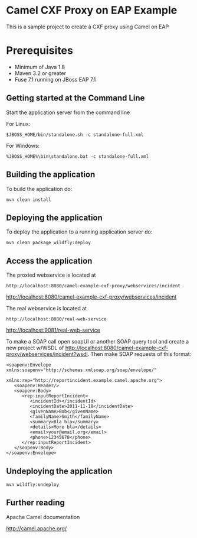 Camel CXF Proxy on EAP Example
=============

This is a sample project to create a CXF proxy using Camel on EAP 

Prerequisites
=============

* Minimum of Java 1.8
* Maven 3.2 or greater
* Fuse 7.1 running on JBoss EAP 7.1


Getting started at the Command Line
------------------------------------

Start the application server from the command line

For Linux:

    $JBOSS_HOME/bin/standalone.sh -c standalone-full.xml

For Windows:

    %JBOSS_HOME%\bin\standalone.bat -c standalone-full.xml


Building the application
------------------------

To build the application do:

    mvn clean install


Deploying the application
-------------------------

To deploy the application to a running application server do:

    mvn clean package wildfly:deploy


Access the application
----------------------

The proxied webservice is located at

	http://localhost:8080/camel-example-cxf-proxy/webservices/incident

<http://localhost:8080/camel-example-cxf-proxy/webservices/incident>

The real webservice is located at

	http://localhost:8080/real-web-service
	
<http://localhost:9081/real-web-service>

To make a SOAP call open soapUI or another SOAP query tool and create a new
project w/WSDL of <http://localhost:8080/camel-example-cxf-proxy/webservices/incident?wsdl>.
Then make SOAP requests of this format:

	<soapenv:Envelope xmlns:soapenv="http://schemas.xmlsoap.org/soap/envelope/" 
	                  xmlns:rep="http://reportincident.example.camel.apache.org">
	   <soapenv:Header/>
	   <soapenv:Body>
	      <rep:inputReportIncident>
	         <incidentId></incidentId>
	         <incidentDate>2011-11-18</incidentDate>
	         <givenName>Bob</givenName>
	         <familyName>Smith</familyName>
	         <summary>Bla bla</summary>
	         <details>More bla</details>
	         <email>your@email.org</email>
	         <phone>12345678</phone>
	      </rep:inputReportIncident>
	   </soapenv:Body>
	</soapenv:Envelope>


Undeploying the application
---------------------------

    mvn wildfly:undeploy


Further reading
---------------

Apache Camel documentation

http://camel.apache.org/

